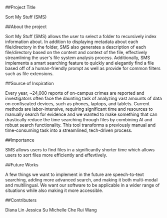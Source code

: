 ##Project Title

Sort My Stuff (SMS)


##About the project

Sort My Stuff (SMS) allows the user to select a folder to recursively index information about. In addition to displaying metadata about each file/directory in the folder, SMS also generates a description of each file/directory based on the content and context of the file, effectively streamlining the user's file system analysis process. Additionally, SMS implements a smart searching feature to quickly and elegantly find a file based off of a human-friendly prompt as well as provide for common filters such as file extensions.


##Source of Inspiration 

Every year, ~24,000 reports of on-campus crimes are reported and investigators often face the daunting task of analyzing vast amounts of data on confiscated devices, such as phones, laptops, and tablets. Current methods are labor-intensive, requiring significant time and resources to manually search for evidence and we wanted to make something that can drastically reduce the time searching through files by combining AI and robust search functionality. This tool transforms a previously manual and time-consuming task into a streamlined, tech-driven process.

##Importance

SMS allows users to find files in a significantly shorter time which allows users to sort files more efficiently and effevtively. 


##Future Works

A few things we want to implement in the future are speech-to-text searching, adding more advanced search, and making it both multi-modal and multilingual. We want our software to be applicable in a wider range of situations while also making it more accessible.


##Contributers

Diana Lin
Jessica Su
Michelle Che
Rui Wang

